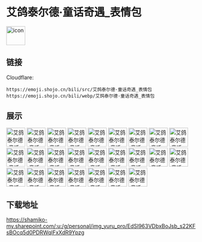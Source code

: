 # 艾鸽泰尔德·童话奇遇_表情包
<img src="https://emoji.shojo.cn/bili/src/艾鸽泰尔德·童话奇遇_表情包/icon.png" width="50" height="50" alt="icon">

## 链接
Cloudflare:
```
https://emoji.shojo.cn/bili/src/艾鸽泰尔德·童话奇遇_表情包
https://emoji.shojo.cn/bili/webp/艾鸽泰尔德·童话奇遇_表情包
```
## 展示
<img src="https://emoji.shojo.cn/bili/src/艾鸽泰尔德·童话奇遇_表情包/艾鸽泰尔德·童话奇遇-表情包-小飞棍来咯.png" width="50" height="50" alt="艾鸽泰尔德·童话奇遇-表情包-小飞棍来咯">
<img src="https://emoji.shojo.cn/bili/src/艾鸽泰尔德·童话奇遇_表情包/艾鸽泰尔德·童话奇遇-表情包-结婚.png" width="50" height="50" alt="艾鸽泰尔德·童话奇遇-表情包-结婚">
<img src="https://emoji.shojo.cn/bili/src/艾鸽泰尔德·童话奇遇_表情包/艾鸽泰尔德·童话奇遇-表情包-爱你.png" width="50" height="50" alt="艾鸽泰尔德·童话奇遇-表情包-爱你">
<img src="https://emoji.shojo.cn/bili/src/艾鸽泰尔德·童话奇遇_表情包/艾鸽泰尔德·童话奇遇-表情包-睡小笨床.png" width="50" height="50" alt="艾鸽泰尔德·童话奇遇-表情包-睡小笨床">
<img src="https://emoji.shojo.cn/bili/src/艾鸽泰尔德·童话奇遇_表情包/艾鸽泰尔德·童话奇遇-表情包-贴贴.png" width="50" height="50" alt="艾鸽泰尔德·童话奇遇-表情包-贴贴">
<img src="https://emoji.shojo.cn/bili/src/艾鸽泰尔德·童话奇遇_表情包/艾鸽泰尔德·童话奇遇-表情包-笨蛋.png" width="50" height="50" alt="艾鸽泰尔德·童话奇遇-表情包-笨蛋">
<img src="https://emoji.shojo.cn/bili/src/艾鸽泰尔德·童话奇遇_表情包/艾鸽泰尔德·童话奇遇-表情包-打Call.png" width="50" height="50" alt="艾鸽泰尔德·童话奇遇-表情包-打Call">
<img src="https://emoji.shojo.cn/bili/src/艾鸽泰尔德·童话奇遇_表情包/艾鸽泰尔德·童话奇遇-表情包-我要闹了.png" width="50" height="50" alt="艾鸽泰尔德·童话奇遇-表情包-我要闹了">
<img src="https://emoji.shojo.cn/bili/src/艾鸽泰尔德·童话奇遇_表情包/艾鸽泰尔德·童话奇遇-表情包-急了.png" width="50" height="50" alt="艾鸽泰尔德·童话奇遇-表情包-急了">
<img src="https://emoji.shojo.cn/bili/src/艾鸽泰尔德·童话奇遇_表情包/艾鸽泰尔德·童话奇遇-表情包-哈哈哈哈.png" width="50" height="50" alt="艾鸽泰尔德·童话奇遇-表情包-哈哈哈哈">
<img src="https://emoji.shojo.cn/bili/src/艾鸽泰尔德·童话奇遇_表情包/艾鸽泰尔德·童话奇遇-表情包-吃瓜.png" width="50" height="50" alt="艾鸽泰尔德·童话奇遇-表情包-吃瓜">
<img src="https://emoji.shojo.cn/bili/src/艾鸽泰尔德·童话奇遇_表情包/艾鸽泰尔德·童话奇遇-表情包-超下饭.png" width="50" height="50" alt="艾鸽泰尔德·童话奇遇-表情包-超下饭">
<img src="https://emoji.shojo.cn/bili/src/艾鸽泰尔德·童话奇遇_表情包/艾鸽泰尔德·童话奇遇-表情包-魔法麻将.png" width="50" height="50" alt="艾鸽泰尔德·童话奇遇-表情包-魔法麻将">
<img src="https://emoji.shojo.cn/bili/src/艾鸽泰尔德·童话奇遇_表情包/艾鸽泰尔德·童话奇遇-表情包-得加钱.png" width="50" height="50" alt="艾鸽泰尔德·童话奇遇-表情包-得加钱">
<img src="https://emoji.shojo.cn/bili/src/艾鸽泰尔德·童话奇遇_表情包/艾鸽泰尔德·童话奇遇-表情包-干杯.png" width="50" height="50" alt="艾鸽泰尔德·童话奇遇-表情包-干杯">
<img src="https://emoji.shojo.cn/bili/src/艾鸽泰尔德·童话奇遇_表情包/艾鸽泰尔德·童话奇遇-表情包-危.png" width="50" height="50" alt="艾鸽泰尔德·童话奇遇-表情包-危">
<img src="https://emoji.shojo.cn/bili/src/艾鸽泰尔德·童话奇遇_表情包/艾鸽泰尔德·童话奇遇-表情包-阿巴阿巴.png" width="50" height="50" alt="艾鸽泰尔德·童话奇遇-表情包-阿巴阿巴">
<img src="https://emoji.shojo.cn/bili/src/艾鸽泰尔德·童话奇遇_表情包/艾鸽泰尔德·童话奇遇-表情包-阿对对对.png" width="50" height="50" alt="艾鸽泰尔德·童话奇遇-表情包-阿对对对">
<img src="https://emoji.shojo.cn/bili/src/艾鸽泰尔德·童话奇遇_表情包/艾鸽泰尔德·童话奇遇-表情包-疑问.png" width="50" height="50" alt="艾鸽泰尔德·童话奇遇-表情包-疑问">
<img src="https://emoji.shojo.cn/bili/src/艾鸽泰尔德·童话奇遇_表情包/艾鸽泰尔德·童话奇遇-表情包-5555.png" width="50" height="50" alt="艾鸽泰尔德·童话奇遇-表情包-5555">
<img src="https://emoji.shojo.cn/bili/src/艾鸽泰尔德·童话奇遇_表情包/艾鸽泰尔德·童话奇遇-表情包-打咩打咩.png" width="50" height="50" alt="艾鸽泰尔德·童话奇遇-表情包-打咩打咩">
<img src="https://emoji.shojo.cn/bili/src/艾鸽泰尔德·童话奇遇_表情包/艾鸽泰尔德·童话奇遇-表情包-略略略.png" width="50" height="50" alt="艾鸽泰尔德·童话奇遇-表情包-略略略">
<img src="https://emoji.shojo.cn/bili/src/艾鸽泰尔德·童话奇遇_表情包/艾鸽泰尔德·童话奇遇-表情包-......png" width="50" height="50" alt="艾鸽泰尔德·童话奇遇-表情包-.....">
<img src="https://emoji.shojo.cn/bili/src/艾鸽泰尔德·童话奇遇_表情包/艾鸽泰尔德·童话奇遇-表情包-咬尾巴.png" width="50" height="50" alt="艾鸽泰尔德·童话奇遇-表情包-咬尾巴">
<img src="https://emoji.shojo.cn/bili/src/艾鸽泰尔德·童话奇遇_表情包/艾鸽泰尔德·童话奇遇-表情包-下锅.png" width="50" height="50" alt="艾鸽泰尔德·童话奇遇-表情包-下锅">

## 下载地址

https://shamiko-my.sharepoint.com/:u:/g/personal/img_yuru_pro/EdSl963VDbxBoJsb_s22KFsBOcq5d0PDRWqlFxXdR9Ypzg